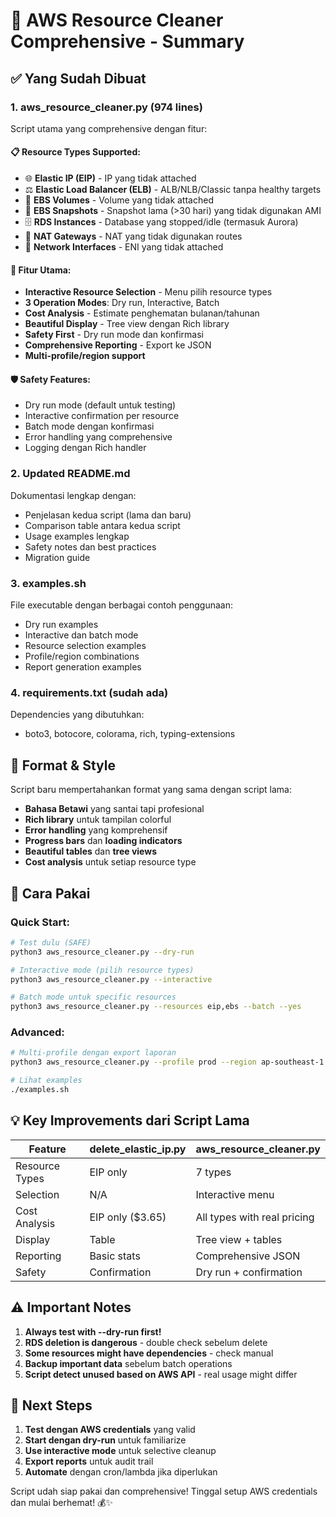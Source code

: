 # 🚀 AWS Resource Cleaner Comprehensive - Summary

## ✅ Yang Sudah Dibuat

### 1. **aws_resource_cleaner.py** (974 lines)
Script utama yang comprehensive dengan fitur:

#### 📋 Resource Types Supported:
- 🌐 **Elastic IP (EIP)** - IP yang tidak attached
- ⚖️ **Elastic Load Balancer (ELB)** - ALB/NLB/Classic tanpa healthy targets  
- 💾 **EBS Volumes** - Volume yang tidak attached
- 📸 **EBS Snapshots** - Snapshot lama (>30 hari) yang tidak digunakan AMI
- 🗄️ **RDS Instances** - Database yang stopped/idle (termasuk Aurora)
- 🚪 **NAT Gateways** - NAT yang tidak digunakan routes
- 🔌 **Network Interfaces** - ENI yang tidak attached

#### 🎯 Fitur Utama:
- **Interactive Resource Selection** - Menu pilih resource types
- **3 Operation Modes**: Dry run, Interactive, Batch
- **Cost Analysis** - Estimate penghematan bulanan/tahunan
- **Beautiful Display** - Tree view dengan Rich library
- **Safety First** - Dry run mode dan konfirmasi
- **Comprehensive Reporting** - Export ke JSON
- **Multi-profile/region support**

#### 🛡️ Safety Features:
- Dry run mode (default untuk testing)
- Interactive confirmation per resource
- Batch mode dengan konfirmasi
- Error handling yang comprehensive
- Logging dengan Rich handler

### 2. **Updated README.md** 
Dokumentasi lengkap dengan:
- Penjelasan kedua script (lama dan baru)
- Comparison table antara kedua script
- Usage examples lengkap
- Safety notes dan best practices
- Migration guide

### 3. **examples.sh**
File executable dengan berbagai contoh penggunaan:
- Dry run examples
- Interactive dan batch mode
- Resource selection examples
- Profile/region combinations
- Report generation examples

### 4. **requirements.txt** (sudah ada)
Dependencies yang dibutuhkan:
- boto3, botocore, colorama, rich, typing-extensions

## 🎨 Format & Style

Script baru mempertahankan format yang sama dengan script lama:
- **Bahasa Betawi** yang santai tapi profesional
- **Rich library** untuk tampilan colorful
- **Error handling** yang komprehensif
- **Progress bars** dan **loading indicators**
- **Beautiful tables** dan **tree views**
- **Cost analysis** untuk setiap resource type

## 🔧 Cara Pakai

### Quick Start:
```bash
# Test dulu (SAFE)
python3 aws_resource_cleaner.py --dry-run

# Interactive mode (pilih resource types)
python3 aws_resource_cleaner.py --interactive

# Batch mode untuk specific resources
python3 aws_resource_cleaner.py --resources eip,ebs --batch --yes
```

### Advanced:
```bash
# Multi-profile dengan export laporan
python3 aws_resource_cleaner.py --profile prod --region ap-southeast-1 --resources eip,elb,ebs --dry-run --export-report

# Lihat examples
./examples.sh
```

## 💡 Key Improvements dari Script Lama

| Feature | delete_elastic_ip.py | aws_resource_cleaner.py |
|---------|---------------------|-------------------------|
| Resource Types | EIP only | 7 types |
| Selection | N/A | Interactive menu |
| Cost Analysis | EIP only ($3.65) | All types with real pricing |
| Display | Table | Tree view + tables |
| Reporting | Basic stats | Comprehensive JSON |
| Safety | Confirmation | Dry run + confirmation |

## ⚠️ Important Notes

1. **Always test with --dry-run first!**
2. **RDS deletion is dangerous** - double check sebelum delete
3. **Some resources might have dependencies** - check manual
4. **Backup important data** sebelum batch operations
5. **Script detect unused based on AWS API** - real usage might differ

## 🚀 Next Steps

1. **Test dengan AWS credentials** yang valid
2. **Start dengan dry-run** untuk familiarize
3. **Use interactive mode** untuk selective cleanup
4. **Export reports** untuk audit trail
5. **Automate** dengan cron/lambda jika diperlukan

Script udah siap pakai dan comprehensive! Tinggal setup AWS credentials dan mulai berhemat! 💰✨